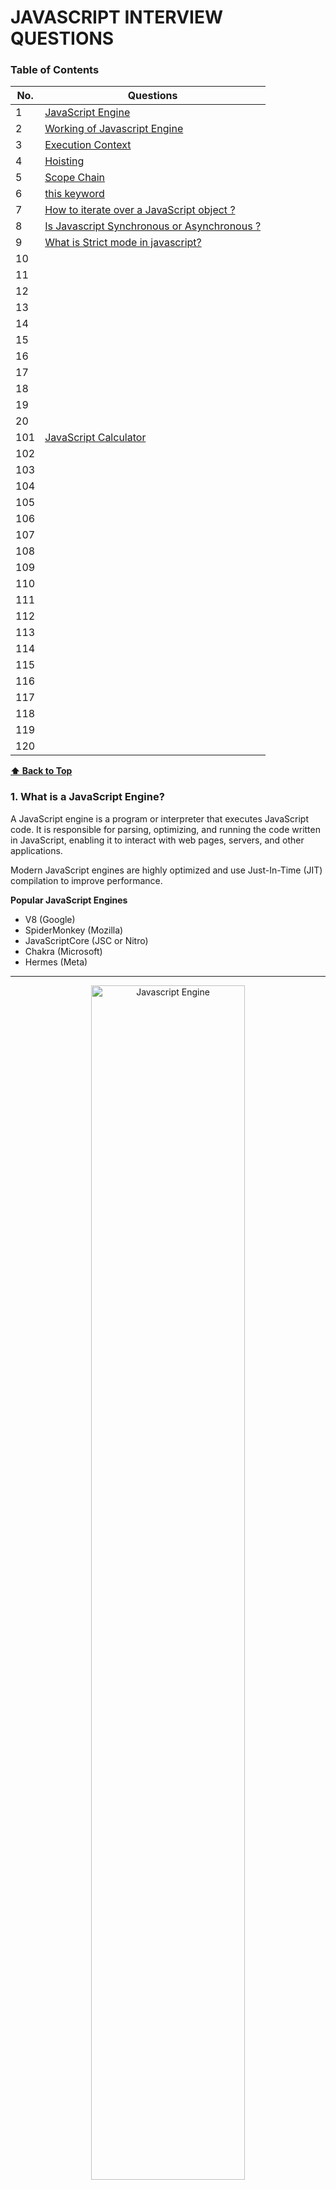 # JAVASCRIPT INTERVIEW QUESTIONS 
### Table of Contents

| No. | Questions |
| --- | --------- |
| 1 | [ JavaScript Engine ](#1-what-is-a-javascript-engine) |
| 2 | [ Working of Javascript Engine ](#2-how-does-a-javascript-engine-work) |
| 3 | [ Execution Context ](#3-what-is-execution-context-) |
| 4 | [ Hoisting ](#4-hoisting) |
| 5 | [ Scope Chain ](#5-what-is-scope-chain-) |
| 6 | [ this keyword ](#6-what-is-the-this-keyword-in-javascript) |
| 7 | [ How to iterate over a JavaScript object ? ](#7-how-to-iterate-over-a-javascript-object-) |
| 8 | [ Is Javascript Synchronous or Asynchronous ? ](#8-is-javascript-synchronous-or-asynchronous-) |
| 9 | [ What is Strict mode in javascript? ](#9-what-is-strict-mode-in-javascript) |
| 10 | [](#) |
| 11 | [](#) |
| 12 | [](#) |
| 13 | [](#) |
| 14 | [](#) |
| 15 | [](#) |
| 16 | [](#) |
| 17 | [](#) |
| 18 | [](#) |
| 19 | [](#) |
| 20 | [](#) |
| 101 | [JavaScript Calculator](#JavaScript-Calculator) |
| 102 | [](#) |
| 103 | [](#) |
| 104 | [](#) |
| 105 | [](#) |
| 106 | [](#) |
| 107 | [](#) |
| 108 | [](#) |
| 109 | [](#) |
| 110 | [](#) |
| 111 | [](#) |
| 112 | [](#) |
| 113 | [](#) |
| 114 | [](#) |
| 115 | [](#) |
| 116 | [](#) |
| 117 | [](#) |
| 118 | [](#) |
| 119 | [](#) |
| 120 | [](#) |





**[⬆ Back to Top](#table-of-contents)**

### 1. What is a JavaScript Engine?
A JavaScript engine is a program or interpreter that executes JavaScript code. It is responsible for parsing, optimizing, and running the code written in JavaScript, enabling it to interact with web pages, servers, and other applications.

Modern JavaScript engines are highly optimized and use Just-In-Time (JIT) compilation to improve performance.

**Popular JavaScript Engines**
* V8 (Google)
* SpiderMonkey (Mozilla)
* JavaScriptCore (JSC or Nitro)
* Chakra (Microsoft)
* Hermes (Meta)

---
<div>
<p align="center">
    <img src="./images/jsEngine_flow.png" alt="Javascript Engine" width="70%">
</p>
</div>

---





**[⬆ Back to Top](#table-of-contents)**

### 2. How Does a JavaScript Engine Work?

**Parsing:**
The engine reads the JavaScript code (source code) and converts it into an abstract syntax tree (AST), a structured representation of the code.

**Compilation:**
Instead of interpreting JavaScript directly (line-by-line), modern engines use JIT compilation, where the code is compiled into machine code during execution for faster performance.

**Execution:**
The compiled machine code is executed, and the JavaScript program runs.

**Optimization:**
Engines continuously analyze the running code and optimize it for better performance, adapting to frequently executed paths (hot code).





**[⬆ Back to Top](#table-of-contents)**

### 3. What is Execution context ?
In JavaScript, the execution context is the environment in which JavaScript code is evaluated and executed. It determines:
* What data is accessible (variables, functions, objects).
* How the code behaves in a specific context.
Every time a function is invoked, or the global code is executed, an execution context is created.
---
<div>
<p align="center">
    <img src="./images/executionContext.png" alt="Javascript Engine" width="70%">
</p>
</div>

---
**TYPES of Execution Context**
1. Global Execution Context (GEC)
2. Function Execution Context (FEC)
3. Eval Execution Context (rare)

**PHASES of Execution Context**

Each execution context goes through two phases:

**Creation Phase:**
* Creates the Variable Object - Memory is allocated for variables and functions.
* Creates the scope chain - List of all scopes.
* Variables are set to undefined (hoisting).
* Functions are stored in their entirety (hoisting).
* this is determined based on the context.

**Execution Phase:**
* Code is executed line by line.
* Variables are assigned their actual values.


<div>
<p align="center">
    <img src="./images/ExecutionContext_variableObject.png" alt="Javascript Engine" width="50%">
</p>
</div>

**COMPONENTS of an Execution Context**

**Variable Environment:**
1. Stores variables, function declarations, and the outer environment reference.

**Lexical Environment:**
* The structure holding the local variables and functions.
* Considers the location of variables in the source code.

**Lexical Scope** (or static scope) refers to the scope determined by the position of variables and functions in the source code. It means that a function's scope is defined during its creation, based on where it is written in the code, not where it is called.

**this Binding:**
1. Refers to the object associated with the execution context.
2. In the global context, this refers to the global object (window or global).
3. Inside functions, it depends on how the function is called (e.g., method call, arrow function).

**Execution Context STACK (Call Stack)**
JavaScript uses a call stack to manage execution contexts. When a function is called:

1. A new execution context is created and added to the stack.
2. When the function finishes execution, its context is removed from the stack.

**Examples**
```javascript
    var name = "Jack";                  
    console.log("Global Execution Context : Invoked & Pushed  - variable name, func greeting() sayHi()");

    function greeting() {
        console.log('Execution context greeting: Invoked & Pushed')
        console.log("GREETING");
        sayHi();
        console.log('Execution context greeting: Popped off')
    }

    function sayHi() {
        console.log('Execution context sayHi: Invoked & Pushed')
        console.log("HI " , name.toUpperCase() , 'HOW ARE YOU ? ' );
        console.log('Execution context sayHi: Popped off')
    }

    greeting();
    console.log("Global Execution Context : Popped off");

```
Execution Steps:
* STEP 1: The GEC is created and pushed on the execution stack as the global() object.
* STEP 2:  
    * The greeting() function is invoked and pushed on the stack.
    * The sayHi() function is invoked and pushed on the stack.
* STEP 3: 
    * The sayHi() function is popped off the stack.
    * The greetings() function is popped off the stack.
---
<div>
<p align="center">
    <img src="./images/executionStack.png" alt="Javascript Engine" width="70%">
</p>
</div>

---


Visualizing Execution Context
```javascript
    function greet() {
        let name = "John";
        console.log("Hello, " + name);
    }

    greet();
```
* Global Execution Context:
    * greet is defined.
* Function Execution Context for greet:
    * name is stored in memory.
    * console.log() executes.





**[⬆ Back to Top](#table-of-contents)**

### 4. Hoisting
Hoisting is a JavaScript mechanism where variable and function declarations are moved to the top of their containing scope during the compilation phase, before the code is executed. This means you can use variables and functions before they are declared in the code.

However, only the declarations are hoisted, not the initializations or assignments.

1. Function declarations are fully hoisted.
2. Variable declarations with var are hoisted but initialized to undefined.
3. Variables declared with let and const are also hoisted but remain in a temporal dead zone (TDZ) until their declaration is encountered in the code.

| Declaration Type           | Hoisted?                  | Initialized?           | Temporal Dead Zone?        |
|----------------------------|---------------------------|------------------------|----------------------------|
| var                        | Yes                       | Yes (undefined)        |	No                         |
| let                        | Yes                       | No                     | Yes                        |
| const                      | Yes                       | No	                  | Yes                        |
| Function Declaration	     | Yes (entire function)	 | Yes	                  | No                         |
| Function Expression        | Only the variable         |	No                    |	No                         |


**Examples of Hoisting**

1. Hoisting with function declarations
```javascript
    greet(); // Output: Hello, World!

    function greet() {
        console.log("Hello, World!");
    }
```
Function declarations are fully hoisted, meaning you can call the function before its declaration.

2. Hoisting with var 
```javascript
    console.log(a); // Output: undefined
    var a = 10;
    console.log(a); // Output: 10

```
During the compilation phase, the declaration var a is hoisted to the top.
The variable is initialized to undefined until the assignment a = 10 is executed.

3. Hoisting with let and const
```javascript
    console.log(b); // ReferenceError: Cannot access 'b' before initialization
    let b = 20;
```
For let & const, the area before initialization is called the temporal dead zone (TDZ).
let and const declarations are hoisted but are not initialized until their line of declaration is reached.

4. Hoisting with function expressions 
```javascript
    greet(); // TypeError: greet is not a function
    var greet = function () {
    console.log("Hello How are you ?");
};
```
Here, greet is declared with var and is hoisted as a variable(var greet). 
However, its value (the function) is not assigned until runtime (Creation phase has created it as variable greet = undefined. Execution phase cannot read function of undefined undefined()).





**[⬆ Back to Top](#table-of-contents)**

### 5. What is Scope Chain ?
The scope chain in JavaScript is a mechanism that determines how variables, functions, and objects are accessed in nested functions. It is the chain of lexical environments where a JavaScript interpreter looks for variable and function declarations.

When a variable or function is accessed, the JavaScript engine:

1. First checks the current scope.
2. If it doesn’t find the variable, it looks in the outer (parent) scope.
3. This process continues up the chain until the global scope is reached.

If the variable is not found in any scope, a ReferenceError is thrown.

**TYPES of Scopes in JavaScript**

**Global Scope:**
1. Variables and functions declared outside of any function or block.
2. Accessible from anywhere in the code.
3. Forms the top of the scope chain.

**Function Scope:**
1. Variables declared inside a function.
2. Accessible only within that function and its nested scopes.

**Block Scope:**
1. Variables declared with let and const inside a block (e.g., {}).
2. Accessible only within that block.

```javascript
const globalVar = "I am global";

function outer() {
    const outerVar = "I am outer";

    function inner() {
        const innerVar = "I am inner";

        console.log(globalVar); // "I am global"
        console.log(outerVar);  // "I am outer"
        console.log(innerVar);  // "I am inner"
    }

    inner();
}

outer();
```





**[⬆ Back to Top](#table-of-contents)**

### 6. What is the this Keyword in JavaScript? 
In JavaScript, this is a special keyword that refers to the object that is executing the current function. The value of this depends on how and where the function is invoked, not where it is defined.

|           Context	                 |               Value of this                               |
|------------------------------------|-----------------------------------------------------------|
| Global Scope	                     | Global object (window in browsers).                       |
| Regular Function (non-strict)      | Global object (window in browsers).                       |   
| Regular Function (strict mode)     | undefined.                                                |
| Method in Object	                 | The object the method is called on.                       |
| Constructor Function	             | The newly created object.                                 |
| Class	                             | The instance of the class.                                |
| Arrow Function	                 | Inherited from the enclosing lexical environment.         |
| Event Handler	                     | The element that triggered the event.                     | 
| Explicit Binding (call/apply/bind) |Explicitly set value.                                      |



**Key Rules for this in JavaScript**
* The value of this is determined at runtime, depending on how a function is called.
* Arrow functions do not have their own this; they inherit it from their lexical scope.


**How this Works in Different Contexts**

* 1. Global Context
In the global scope:

* In browsers, this refers to the global object (window).
* In Node.js, it refers to the global object (global).
```javascript
   console.log(this); // In browsers, outputs: window
```

```javascript
   "use strict";
    console.log(this); // undefined
```
* 2. Inside a Function
* Non-strict Mode: this refers to the global object.
* Strict Mode: this is undefined.
```javascript
   function showThis() {
    console.log(this);
    }
    showThis(); // In browsers, outputs: window

    "use strict";
    function strictShowThis() {
        console.log(this);
    }
    strictShowThis(); // undefined
```

* 3. Inside an Object (Method Call)
* When a function is called as a method of an object, this refers to the object that owns the method.
```javascript
   const obj = {
    name: "Alice",
    greet: function () {
        console.log(this.name);
        },
    };
    obj.greet(); // Outputs: Alice

```

* 4. Inside a Constructor Function
* In a constructor function, this refers to the newly created object.
```javascript
    function Person(name) {
        this.name = name;
    }

    const person1 = new Person("Bob");
    console.log(person1.name); // Outputs: Bob
```
* 5. Inside a Class
* In a class, this refers to the instance of the class.
```javascript
   class Person {
    constructor(name) {
        this.name = name;
    }

    greet() {
        console.log(`Hello, my name is ${this.name}`);
        }   
    }

    const person = new Person("Alice");
    person.greet(); // Outputs: Hello, my name is Alice

```

* 6. Arrow Functions

* Arrow functions do not have their own this. Instead, this is lexically inherited from the surrounding scope (the value of this where the arrow function is defined).
```javascript
const obj = {
    name: "Alice",
    greet: () => {
        console.log(this.name); // `this` refers to the global object (or undefined in strict mode)
    },
};
obj.greet(); // undefined
```

* 7. In Event Handlers

* this refers to the element that triggered the event.

```javascript
document.getElementById("myButton").addEventListener("click", function () {
    console.log(this); // The button element
});
```


* 8. Explicit Binding (call, apply, and bind)
You can explicitly set the value of this using call, apply, or bind.

* call: Invokes a function with a specific this value and arguments provided individually.
* apply: Similar to call, but arguments are passed as an array.
* bind: Returns a new function with this permanently set to the specified value.

```javascript
const person = {
    name: "Alice",
};

function greet(greeting) {
    console.log(`${greeting}, ${this.name}`);
}

greet.call(person, "Hello"); // Outputs: Hello, Alice
greet.apply(person, ["Hi"]); // Outputs: Hi, Alice

const boundGreet = greet.bind(person);
boundGreet("Hey"); // Outputs: Hey, Alice
```





**[⬆ Back to Top](#table-of-contents)**

### 7. How to iterate over a JavaScript object ?
* Using for loop
```javascript
    function iterateObject() {
        let exampleObj = {
            book: "Sherlock Holmes",
            author: "Arthur Conan Doyle",
            genre: "Mystery"
        };

        for (let key in exampleObj) {
            if (exampleObj.hasOwnProperty(key)) {
                value = exampleObj[key];
                console.log(key, value);
            }
        }
    }
    iterateObject();
```
* Using Object.entries() and map() Method
```javascript
    function iterateObject() {
        let exampleObj = {
            book: "Sherlock Holmes",
            author: "Arthur Conan Doyle",
            genre: "Mystery"
        };

        Object.entries(exampleObj).map(entry => {
            let key = entry[0];
            let value = entry[1];
            console.log(key, value);
        });
    }
    iterateObject();
```

* Using forEach() and object.keys() Method
```javascript
    function iterateObject() {
        let exampleObj = {
            book: "Sherlock Holmes",
            author: "Arthur Conan Doyle",
            genre: "Mystery"
        };

        Object.keys(exampleObj).forEach(key => {
            const value = exampleObj[key];
            console.log(`${key}: ${value}`);
        });

    }
    iterateObject();
```





**[⬆ Back to Top](#table-of-contents)**

### 8. Is Javascript Synchronous or Asynchronous ?

JavaScript is **single-threaded**.

JavaScript is both synchronous and asynchronous, depending on the context in which the code is executed. Here's an explanation:

**Synchronous by Default**
```javascript
    console.log("First");
    console.log("Second");
    console.log("Third");
```
**Asynchronous Behavior**
JavaScript supports asynchronous programming to handle tasks that might take time (e.g., fetching data, reading files, or waiting for user input) without blocking the main thread.

This is achieved using:

* Callbacks
* Promises
* async/await

**Callback**
```javascript
    setTimeout(() => {
    console.log("Callback executed");
    }, 1000);
```

**Promises**
```javascript
    fetch("https://api.example.com/data")
    .then(response => response.json())
    .then(data => console.log(data))
    .catch(error => console.error(error));
```

**async/await**
```javascript
    async function fetchData() {
    try {
        const response = await fetch("https://api.example.com/data");
        const data = await response.json();
        console.log(data);
    } catch (error) {
        console.error(error);
    }
    }

    fetchData();
```





**[⬆ Back to Top](#table-of-contents)**

### 9. What is Strict mode in javascript?

Strict mode in JavaScript is a feature that makes the language's behavior more predictable and secure by applying stricter parsing and error handling. It helps developers write cleaner, less error-prone code by eliminating silent errors and encouraging best practices.


**Enable Strict Mode Globally:**
```javascript
   "use strict";

    x = 10; // Error: x is not defined
```

**Enable Strict Mode Locally:**
Note: It is not recommended to enable strict mode globally in mixed environments, as it may affect third-party scripts or libraries that don't use strict mode.


```javascript
function myFunction() {
    "use strict";
    y = 20; // Error: y is not defined
}

myFunction();

```

### Key Features of Strict Mode

* Prevents the Use of Undeclared Variables

Variables must be explicitly declared with let, const, or var.
```javascript

"use strict";
x = 10; // Error: x is not defined
```

* Disallows Duplicate Parameter Names

Functions cannot have parameters with the same name.

```javascript
"use strict";
function example(a, a) { // Error: Duplicate parameter name not allowed
  return a;
}
```

* Eliminates this Binding for Global Objects

In strict mode, this in a function defaults to undefined, instead of the global object.

```javascript

"use strict";
function showThis() {
  console.log(this);
}
showThis(); // Output: undefined
```

* Prevents Assignment to Read-Only Properties

Assigning a value to a read-only property throws an error.
```javascript
"use strict";
const obj = Object.freeze({ name: "John" });
obj.name = "Doe"; // Error: Cannot assign to read-only property
```

* Disallows 'with' Statements

The with statement is prohibited because it makes the scope ambiguous.
```javascript
"use strict";
with (Math) { // Error: Strict mode code may not include a with statement
  console.log(PI);
}
```

* Catches Silent Errors

Many silent errors in non-strict mode throw exceptions in strict mode.
```javascript
"use strict";
delete Object.prototype; // Error: Cannot delete property 'prototype'
```

* Prohibits Octal Literals

Octal literals are not allowed in strict mode.
```javascript
"use strict";
const num = 010; // Error: Octal literals are not allowed
```

* Improved eval Behavior

Variables declared inside eval do not affect the surrounding scope.
```javascript
"use strict";
eval("var x = 10;");
console.log(x); // Error: x is not defined
```

* Disallows Deleting Plain Names

You cannot delete a variable, function, or object declared in strict mode.
```javascript
"use strict";
let x = 10;
delete x; // Error: Cannot delete variable declared with let
```





**[⬆ Back to Top](#table-of-contents)**

### 10. What is Function ?

In JavaScript, a function is a block of reusable code designed to perform a specific task. Functions are fundamental building blocks in JavaScript, allowing you to structure code into manageable and reusable components.

**Defining a Function**

Functions can be defined in several ways:

* 1. Function Declaration

Declares a named function using the function keyword.
```javascript
function greet(name) {
  return `Hello, ${name}!`;
}

console.log(greet("Alice")); // Output: Hello, Alice!
```

* 2. Function Expression

Assigns an anonymous (or named) function to a variable.

```javascript
const greet = function(name) {
  return `Hello, ${name}!`;
};

console.log(greet("Bob")); // Output: Hello, Bob!
```
* 3. Arrow Function (ES6)

A shorter syntax for writing functions, using the => arrow.

```javascript
const greet = (name) => `Hello, ${name}!`;

console.log(greet("Charlie")); // Output: Hello, Charlie!
```

* 4.  Anonymous Function

A function without a name, often used as an argument in higher-order functions.
```javascript
setTimeout(function() {
  console.log("This is an anonymous function");
}, 1000);
```

* 5. Constructor Function

A function used with new to create objects.

```javascript
function Person(name, age) {
  this.name = name;
  this.age = age;
}

const person1 = new Person("David", 30);
console.log(person1.name); // Output: David
```


**Calling a Function**
A function is executed when it is called or invoked.
```javascript
function add(a, b) {
  return a + b;
}

console.log(add(3, 5)); // Output: 8
```

### 11. What are Parameters and Arguments ?
Parameters: Variables defined in the function definition.
Arguments: Values passed to the function when it is called.

Example:
```javascript
function multiply(a, b) {
  return a * b;
}

console.log(multiply(2, 4)); // Output: 8
```



**[⬆ Back to Top](#table-of-contents)**

### 12. How can you declare Default Parameters ?
You can set default values for parameters.
```javascript
function greet(name = "Guest") {
  return `Hello, ${name}!`;
}

console.log(greet());        // Output: Hello, Guest!
console.log(greet("Alice")); // Output: Hello, Alice!
```





**[⬆ Back to Top](#table-of-contents)**

### 13. What are Pure Functions?

Always produce the same output for the same input and have no side effects.
```javascript
function square(x) {
  return x * x;
}
```





**[⬆ Back to Top](#table-of-contents)**

### 14. What are Higher-Order Functions?

Functions that take other functions as arguments or return them.
```javascript
function calculate(operation, a, b) {
  return operation(a, b);
}

const add = (x, y) => x + y;
console.log(calculate(add, 3, 5)); // Output: 8
```





**[⬆ Back to Top](#table-of-contents)**

### 15. What are Immediately Invoked Function Expression (IIFE)?

A function that runs immediately after being defined.
```javascript
(function() {
  console.log("IIFE executed");
})();

```




**[⬆ Back to Top](#table-of-contents)**

### 16. What are Anonymous Functions?

The function has no name and is assigned directly to a variable.
```javascript
const numbers = [1, 2, 3];
numbers.forEach(function(num) {
  console.log(num);
});
```

```javascript
const greet = function(name) {
  return `Hello, ${name}!`;
};

console.log(greet("Alice")); // Output: Hello, Alice!   
```




**[⬆ Back to Top](#table-of-contents)**

### 17. What is Function Expression?
A function expression in JavaScript is a way to define a function by assigning it to a variable.

```javascript
    const variableName = function(parameters) {
    // Function body
    };
```

Examples:
* Anonymous Function Expression
* Named Function Expression


A function expression cannot be hoisted(cannot be used before it's defined). Unlike Function declaration which can be Hoisted (can be used before it's defined).





**[⬆ Back to Top](#table-of-contents)**

### 18. What is Named Function Expression ? 
The function has a name, which is useful for debugging or recursion.

```javascript
   const factorial = function fact(n) {
    if (n === 0) return 1;
    return n * fact(n - 1); // The function refers to itself using the name `fact`.
    };

    console.log(factorial(5)); // Output: 120

```




**[⬆ Back to Top](#table-of-contents)**

### When to Use XMLHttpRequest?
* Use XMLHttpRequest if you need to support very old browsers.
* Otherwise, prefer fetch() for modern, cleaner, and more readable code.




**[⬆ Back to Top](#table-of-contents)**

### What is XMLHttpRequest?
* A JavaScript object used to send HTTP or HTTPS requests to a server and load the response data back into the script.
* It works asynchronously by default, so the user experience isn't interrupted.

Eg.
```javascript
    const xhr = new XMLHttpRequest();
    xhr.open('POST', 'https://api.example.com/submit', true);
    xhr.setRequestHeader('Content-Type', 'application/json'); // Set the content type
    xhr.onreadystatechange = function () {
    if (xhr.readyState === 4 && xhr.status === 200) {
        console.log('Response:', xhr.responseText);
    }
    };
    const data = JSON.stringify({ name: 'John', age: 30 });
    xhr.send(data); // Send the JSON payload
```



**[⬆ Back to Top](#table-of-contents)**

### What is Callback Hell ?
    Callback hell refers to a situation in JavaScript (or other asynchronous programming environments) where multiple nested callbacks make code difficult to read, understand, and maintain. It typically occurs when developers try to execute multiple asynchronous operations one after another, where each operation depends on the result of the previous one.

```javascript
    getDataFromAPI(function (response1) {
        processData(response1, function (response2) {
            saveDataToDB(response2, function (response3) {
                generateReport(response3, function (response4) {
                    console.log('Report generated successfully!');
                }, function (error) {
                    console.error('Error in report generation:', error);
                });
            }, function (error) {
            console.error('Error in saving data:', error);
            });
        }, function (error) {
            console.error('Error in processing data:', error);
        });
    }, function (error) {
    console.error('Error in fetching data:', error);
    });
```




**[⬆ Back to Top](#table-of-contents)**

### xyz 
```javascript
```




**[⬆ Back to Top](#table-of-contents)**

### xyz 
```javascript
```




**[⬆ Back to Top](#table-of-contents)**

### xyz 
```javascript
```




**[⬆ Back to Top](#table-of-contents)**

### xyz 
```javascript
```




**[⬆ Back to Top](#table-of-contents)**

### xyz 
```javascript
```




**[⬆ Back to Top](#table-of-contents)**

### xyz 
```javascript
```




**[⬆ Back to Top](#table-of-contents)**

### 19. What are Slice and Splice methods in JS? What are differences? 

**slice()**
Extracts a portion of an array without modifying the original array.

**splice()**
Adds, removes, or replaces elements in an array.

| Feature               |  	slice()                             |               	splice()                |
|-----------------------|---------------------------------------|-------------------------------------------|
| Purpose               | Extracts part of an array.	        | Adds, removes, or replaces elements.      |
| Original Array        | Does not modify the original array.   |	Modifies the original array.            |
| Return Value          | A new array with the sliced elements.	|An array of removed elements (if any).     |
| Parameters            | start, end.	                        | start, deleteCount, items.                |


```javascript
   console.log('xyz');
```





**[⬆ Back to Top](#table-of-contents)**

### 10. How can you create a shallow copy of an array using slice()?

```javascript
   const arr = [1, 2, 3];
const copy = arr.slice(); // Creates a shallow copy of the array

console.log(copy);  // Output: [1, 2, 3]
console.log(arr);   // Output: [1, 2, 3]
console.log(copy === arr); // Output: false (different references)

```




**[⬆ Back to Top](#table-of-contents)**

### 10. XYZ

```javascript
   console.log('xyz');
```




**[⬆ Back to Top](#table-of-contents)**

### 10. XYZ

```javascript
   console.log('xyz');
```


**[⬆ Back to Top](#table-of-contents)**






101. ### JavaScript Calculator
Write a program to make a calculator using simple javascript, html, css.
```javascript
   console.log('Calculator');
```




**[⬆ Back to Top](#table-of-contents)**

102. ### Student Portal
Write a program to make a calculator using simple javascript, html, css.
```javascript
   console.log('Student portal using arrays ');
```



**[⬆ Back to Top](#table-of-contents)**

108. ### Equality vs Strict Equality
Few examples of comparison between == and ===

```javascript
    console.log("Object and Primitive Comparison")
    const obj = { key: 'value' };
    console.log(obj == '[object Object]'); // true
    console.log(obj === '[object Object]'); // false
```

```javascript
    console.log("Equality and Type Coercion")
    console.log(0 == false); // true
    console.log(0 === false); // false
    console.log('' == false); // true
    console.log('' === false); // false
```

```javascript
    console.log("Complex Coercion with Arrays")
    console.log([] == 0); // true
    console.log([] === 0); // false
    console.log([1] == 1); // true
    console.log([1] === 1); // false
    console.log([1, 2] == '1,2'); // true
    console.log([1, 2] === '1,2'); // false
```

```javascript
    console.log("Implicit Conversion with null and undefined")
    console.log(null == undefined); // true
    console.log(null === undefined); // false
    console.log(null == 0); // false
    console.log(undefined == 0); // false
    console.log(undefined === 0); // false
```

```javascript
    console.log("Edge Cases with NaN");
    console.log(NaN == NaN); // false
    console.log(NaN === NaN); // false
    console.log(isNaN(NaN)); // true
    console.log(Number.isNaN(NaN)); // true
```

```javascript
    console.log("Comparing Functions")
    function funcA() {}
    function funcB() {}
    console.log(funcA == funcB); // ?
    console.log(funcA === funcB); // ?
    console.log(funcA == funcA); // ?
    console.log(funcA === funcA); // ?
```

```javascript
    console.log("String and Number Comparisons")
    console.log('42' == 42); // true
    console.log('42' === 42); // false
    console.log('0x2A' == 42); // true
    console.log('0x2A' === 42); // false
```

```javascript
    console.log("Dynamic Values");
    let a = true;
    let b = '1';
    console.log(a == b); // true
    console.log(a === b); // false

    b = 1;
    console.log(a == b); // true
    console.log(a === b); // false

    b = true;
    console.log(a == b); // true
    console.log(a === b); // true
```

```javascript
    console.log("Symbol Comparisons");
    const sym1 = Symbol('id');
    const sym2 = Symbol('id');
    console.log(sym1 )
    console.log(sym2)
    console.log(sym1 == sym2); // false
    console.log(sym1 === sym2); // false
    console.log(sym1 == sym1); // true
    console.log(sym1 === sym1); // true
```

```javascript
    console.log("Object to Primitive Conversion");
    const obj1 = { valueOf: () => 1 };
    const obj2 = { toString: () => '1' };
    console.log(obj1 == obj2); // false
    console.log(obj1 === obj2); // false
```




**[⬆ Back to Top](#table-of-contents)**


112.

113.

114.
